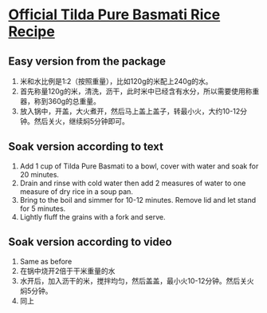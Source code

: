 # [Official Tilda Pure Basmati Rice Recipe](https://www.tilda.com/en-ca/how-to/how-to-cook-basmati-rice/)

## Easy version from the package
1. 米和水比例是1:2（按照重量），比如120g的米配上240g的水。
2. 首先称量120g的米，清洗，沥干，此时米中已经含有水分，所以需要使用称重器，称到360g的总重量。
3. 放入锅中，开盖，大火煮开，然后马上盖上盖子，转最小火，大约10-12分钟。然后关火，继续焖5分钟即可。

## Soak version according to text
1. Add 1 cup of Tilda Pure Basmati to a bowl, cover with water and soak for 20 minutes.
2. Drain and rinse with cold water then add 2 measures of water to one measure of dry rice in a soup pan.
3. Bring to the boil and simmer for 10-12 minutes. Remove lid and let stand for 5 minutes.
4. Lightly fluff the grains with a fork and serve.

## Soak version according to video
1. Same as before
2. 在锅中烧开2倍于干米重量的水
3. 水开后，加入沥干的米，搅拌均匀，然后盖盖，最小火10-12分钟。然后关火焖5分钟。
4. 同上


